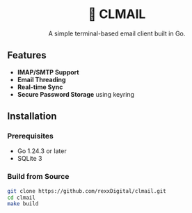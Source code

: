 <div align="center">
  <h1>📧 CLMAIL</h1>
  <p>A simple terminal-based email client built in Go.</p>
</div>

## Features
- **IMAP/SMTP Support**
- **Email Threading**
- **Real-time Sync**
- **Secure Password Storage** using keyring

## Installation

### Prerequisites
- Go 1.24.3 or later
- SQLite 3

### Build from Source
```bash
git clone https://github.com/rexxDigital/clmail.git
cd clmail
make build
```
